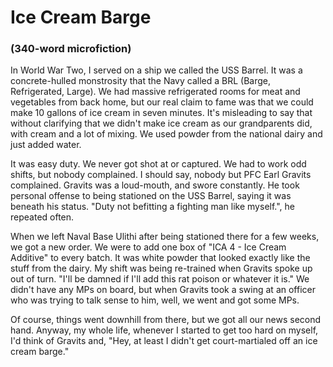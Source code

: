 # Ice Cream Barge
### (340-word microfiction)

In World War Two, I served on a ship we called the USS Barrel. It was a concrete-hulled monstrosity that the Navy called a BRL (Barge, Refrigerated, Large). We had massive refrigerated rooms for meat and vegetables from back home, but our real claim to fame was that we could make 10 gallons of ice cream in seven minutes. It's misleading to say that without clarifying that we didn't make ice cream as our grandparents did, with cream and a lot of mixing. We used powder from the national dairy and just added water.

It was easy duty. We never got shot at or captured. We had to work odd shifts, but nobody complained. I should say, nobody but PFC Earl Gravits complained. Gravits was a loud-mouth, and swore constantly. He took personal offense to being stationed on the USS Barrel, saying it was beneath his status. "Duty not befitting a fighting man like myself.", he repeated often.

When we left Naval Base Ulithi after being stationed there for a few weeks, we got a new order. We were to add one box of "ICA 4 - Ice Cream Additive" to every batch. It was white powder that looked exactly like the stuff from the dairy. My shift was being re-trained when Gravits spoke up out of turn. "I'll be damned if I'll add this rat poison or whatever it is." We didn't have any MPs on board, but when Gravits took a swing at an officer who was trying to talk sense to him, well, we went and got some MPs.

Of course, things went downhill from there, but we got all our news second hand. Anyway, my whole life, whenever I started to get too hard on myself, I'd think of Gravits and, "Hey, at least I didn't get court-martialed off an ice cream barge."